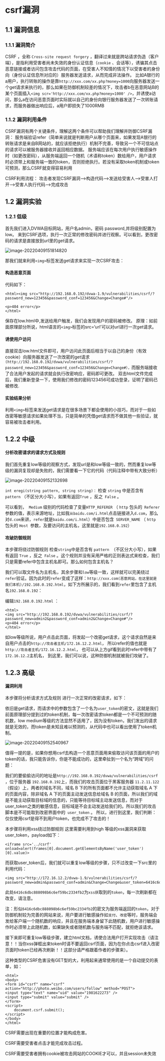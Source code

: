 # csrf漏洞

## 1.1 漏洞信息

### 1.1.1 漏洞简介

CSRF ，全称 `Cross-site request forgery` ，翻译过来就是跨站请求伪造（客户端），是指利用受害者尚未失效的身份认证信息（`cookie` 、会话等），诱骗其点击恶意链接或者访问包含攻击代码的页面，在受害人不知情的情况下以受害者的身份向（身份认证信息所对应的）服务器发送请求，从而完成非法操作。 比如A银行的a用户，执行转账的操作是靠`http://xxx.com/xx.php?money=1000`向服务器发送一个get请求来执行的，那么如果在防御机制较差的情况下，攻击者b在恶意网站B的某个页面插入`<img scr='http://xxx.com/xx.php?money=1000' />`，并诱使a访问，那么a在访问恶意页面时实际就以自己的身份向银行服务器发送了一次转账请求，而服务器做出响应后，a用户即损失了1000RMB

### 1.1.2 漏洞利用条件

CSRF漏洞有两个关键条件，理解这两个条件可以帮助我们理解并防御CSRF漏洞：
服务端验证refer（简单来说就是判断用户从哪个页面来，如果发现A银行的转账请求是来自B网站的，就应该拒绝执行）机制不完善，导致另一个不可信站点的请求可以被服务器接收并返回相应数据。
 服务端应该在每次用户执行敏感操作时（如更改密码），从服务端返回一个随机（术语称token）数给用户，用户请求时必须带上和服务端一致的token，否则拒绝执行。若没有采取token机制或token可预测，那么CSRF就变得容易利用



CSRF利用流程：
攻击者发现CSRF漏洞-->构造代码-->发送给受害人-->受害人打开-->受害人执行代码-->完成攻击



## 1.2 漏洞实验

### 1.2.1 低级

首先我们进入DVWA目标网站，用户名admin，密码 password,并将级别配置为low。
来到CSRF选项，执行一次正常的修改密码并进行观察。可以看到，更改密码的请求是直接放到url里的get请求。

![image-20220409151814820](../../images/image-20220409151814820.png)

那我们就来利用`<img>`标签发送get请求来实现一次CSRF攻击：
#### 构造恶意页面
代码如下：

```
<html><img src="http://192.168.0.192/dvwa-1.9/vulnerabilities/csrf/?password_new=123456&password_conf=123456&Change=Change#"/>

<p>404 error</p>
</html>

```

保存在low.html中,发送给用户触发，我们会发现用户的密码被修改。
原理：如前面原理部分所说，html语言的`<img>`标签的src=‘url’可以对url进行一次get请求。

#### 诱使用户访问

直接双击low.html文件即可，用户访问此页面后相当于以自己的身份（有效cookie）向服务器发送了一次改密的get请求
`(http://192.168.0.192/dvwa/vulnerabilities/csrf/?password_new=123456&password_conf=123456&Change=Change#），`而服务端接收了合法用户发起的请求就会执行改密响应，密码即可更改。
双击html文件完成后，我们重新登录一下，使用我们修改的密码123456可成功登录，证明了密码已被修改.

#### 实验结果分析

利用`<img>`标签来发送get请求是在很多场景下都会使用的小技巧，而对于一些如改密等敏感请求如果处理不当，只是简单的凭借get请求而不做其他一些验证，就容易被攻击者利用。

## 1.2.2 中级

#### 分析改密请求的请求方式及规则
我们首先重复low等级的观察方式，发现url是和low等级一致的，然而重复low等级的漏洞复现却是失败的，我们需要看一下它的代码（代码注释中带有大致分析）

![image-20220409152132698](../../images/image-20220409152132698-9488894.png)

`int eregi(string pattern, string string)：`
     检查 `string` 中是否含有` pattern` （不区分大小写），如果有返回`True` ，反之` False` 。

可以看到，` Medium` 级别的代码检查了变量`HTTP_REFERER` （ `http` 包头的` Referer` 参数的值，表示来源地址，比如我`从baidu.com/i.html`点击链接进入`d.com`，那么对`d.com`来讲，`refer`就是`baidu.com/i.html`）中是否包含` SERVER_NAME` （ `http` 包头的 `Host `参数，及要访问的主机名，这里就是`192.168.0.192`）

#### 攻破防御规则

本步骤将绕过防御规则
检查` string `中是否含有 `pattern `（不区分大小写），如果有返回 `True` ，反之` False` 。这个规则并没有采用严格的正则表达式来检查，我们只是需要refer中包含主机名即可。那么如何包含主机名？

我们可以取文件名为主机名，其余步骤和`low`等级一致，这样就可以完美绕过`refer`验证。因为此时的`refer`变成了这样：`http://xxx.com(恶意网站，在这里就是我们本机)/192.168.0.192.html`，如下方所展示的，我们看到`refer`里包含了主机名`192.168.0.192`：

编辑`192.168.0.192.html` ：

```
<html>
<img src="http://192.168.0.192/dvwa/vulnerabilities/csrf/?password_new=admin2&password_conf=admin2&Change=Change#"/>
<p>404 error</p>
</html>
```

如low等级所说，用户点击此页面，将发起一个改密get请求，这个请求自然是来自用户点击的`http://攻击者主机/172.16.12.2.html`，
所以refer的值也就是`http://攻击者主机/172.16.12.2.html`，
也可以从上方gif看到此时refer中带有了`172.16.12.2`主机名，
到这里，我们可以说，这种防御机制就被我们攻破了。

## 1.2.3 高级

#### 漏洞利用

本步骤将分析请求方式及规则
进行一次正常的改密请求，如下：

依旧是get请求，而请求中的参数包含了一个名为`user_token`的密文，这就是我们前面原理部分提到过的token机制，每一次改密请求token都是一个不可预测的随机数，low medium等级的方法显然不适用了，因为没有token，我们发出的请求就是无效的，而token是未知且难以预测的，从代码中也可以看出使用了token机制。

![image-20220409152540967](../../images/image-20220409152540967.png)

值得一提的是，如果你想用csrf去构造一个恶意页面用来偷取访问该页面的用户的token的话，我只能告诉你，你是不能成功的，这里牵扯到一个名为“跨域”的问题：

 我们的要偷偷访问的地址是`http://192.168.0.192/dvwa/vulnerabilities/csrf` ，位于服务器 `192.168.0.192`上，而我们的攻击页面位于黑客服务器 `11.2.11.122`（假设）上，两者的域名不同，域名 B 下的所有页面都不允许主动获取域名 A 下的页面内容，除非域名 A 下的页面主动发送信息给域名 B 的页面，所以我们的域是不能主动获取目标域的信息的，只能等待目标域主动发送信息，而对于user_token之类的敏感信息，目标域是不会主动发送给我们的。所以我们的攻击脚本是不可能取到改密界面中的` user_token` 。
所以，进行到这里，我们判断：仅仅使用csrf是得不到用户token，也完成不了攻击的！

本步骤将利用xss绕过防御规则
这里需要利用到high 等级的xss漏洞来获取user_token，payload如下：

```
<iframe src='../csrf' onload=alert(frames[0].document.getElementsByName('user_token')[0].value)>
```

而获取user_token后，我们就可以重复low等级的步骤，只不过改变一下src里的利用代码：

```
<img src="http://172.16.12.2/dvwa-1.9/vulnerabilities/csrf/?password_new=admin&password_conf=admin&Change=Change&user_token=6416c6dbc888098b6c6ef59bc2334fb2#"/>
```

此处`6416c6dbc888098b6c6ef59bc2334fb2`为`xss获`取到的`token`，每一次刷新都在改变，请注意。


注：形似`6416c6dbc888098b6c6ef59bc2334fb2`的密文为服务端返回的`token`，对于防御机制较为完善的网站来说，用户要进行敏感操作如`支付`、`改密`等时，服务端会发给客户端一个随机数的响应，并且在服务端本身留下此随机数，用户进行敏感操作时必须带上此随机数，如果缺失或者随机数与服务端不匹配，就拒绝该请求。

接下来即可重复low等级步骤，建立html文档，诱使合法用户打开实现攻击（请注意！！当你xss弹框出来token时请不要返回csrf页面，因为在你点击csrf进入改密页面时token已经再次刷新！！这部分请严格跟着作者的步骤来）。

这种类型的CSRF危害没有GET型的大，利用起来通常使用的是一个自动提交的表单，如：

```
<html>
<body>
<form id="csrf" name="csrf" action="http://photo.weibo.com/users/follow" method="POST">
<input type="text" name="uid" value="1981622273" />
<input type="submit" value="submit" />
</form>
<script>
	document.csrf.submit();
</script> 
</body>
</html>
```

CSRF需要出现在重要的位置才能构成危害。

CSRF需要受害者点击才能完成攻击过程。

CSRF需要受害者拥有cookie被攻击网站的COOKIE才可以，并且session未失效 
